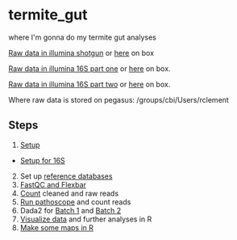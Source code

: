 # termite_gut
where I'm gonna do my termite gut analyses

[Raw data in illumina shotgun](https://basespace.illumina.com/run/189768585/Gibson_Clement_breastmilk_termitegut_0110_20190709) or [here](https://gwu.app.box.com/folder/81687457352) on box

[Raw data in illumina 16S part one](https://basespace.illumina.com/projects/138622490/about) or [here](https://gwu.app.box.com/folder/82761197082) on box.

[Raw data in illumina 16S part two](https://basespace.illumina.com/projects/205602397) or [here](https://gwu.app.box.com/folder/125030774550) on box.

Where raw data is stored on pegasus: /groups/cbi/Users/rclement

## Steps
1. [Setup](setup.md)
* [Setup for 16S](setup16S.md)
2. Set up [reference databases](ref.md)
3. [FastQC and Flexbar](fastqc.md)
4. [Count](readcounts.md) cleaned and raw reads
5. [Run pathoscope](pathoscope.md) and count reads
6. Dada2 for [Batch 1](termite_dada2.R) and [Batch 2](termite_dada2_part2.R)
7. [Visualize data](combined_dada2.Rmd) and further analyses in R
8. [Make some maps in R](Map_making.Rmd)
